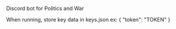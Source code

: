 Discord bot for Politics and War

When running, store key data in keys.json
ex:
{
  "token": "TOKEN"
}
